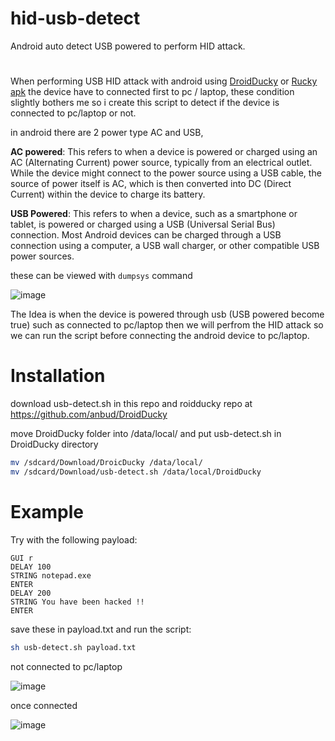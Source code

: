 # hid-usb-detect
Android auto detect USB powered to perform HID attack.
#
When performing USB HID attack with android using [DroidDucky](https://github.com/anbud/DroidDucky) or [Rucky apk](https://github.com/mayankmetha/Rucky)
the device have to connected first to pc / laptop, these condition slightly bothers me
so i create this script to detect if the device is connected to pc/laptop or not.



in android there are 2 power type AC and USB,

**AC powered**: This refers to when a device is powered or charged using an AC (Alternating Current) power source, typically from an electrical outlet. While the device might connect to the power source using a USB cable, the source of power itself is AC, which is then converted into DC (Direct Current) within the device to charge its battery.


**USB Powered**: This refers to when a device, such as a smartphone or tablet, is powered or charged using a USB (Universal Serial Bus) connection. Most Android devices can be charged through a USB connection using a computer, a USB wall charger, or other compatible USB power sources. 

these can be viewed with `dumpsys` command

![image](https://github.com/zulfi0/hid-usb-detect/assets/68773572/626840a3-95cd-4c9c-b213-b17062265382)


The Idea is when the device is powered through usb (USB powered become true) such as connected to pc/laptop then we will perfrom
the HID attack so we can run the script before connecting the android device to pc/laptop.
# Installation
download usb-detect.sh in this repo and roidducky repo at https://github.com/anbud/DroidDucky

move DroidDucky folder into /data/local/ and put usb-detect.sh in DroidDucky directory
```bash
mv /sdcard/Download/DroicDucky /data/local/
mv /sdcard/Download/usb-detect.sh /data/local/DroidDucky
```

# Example
Try with the following payload:
```dd
GUI r
DELAY 100
STRING notepad.exe
ENTER
DELAY 200
STRING You have been hacked !! 
ENTER
```

save these in payload.txt and run the script:
```sh
sh usb-detect.sh payload.txt
```

not connected to pc/laptop

![image](https://github.com/zulfi0/hid-usb-detect/assets/68773572/e80a5b9f-a172-43d1-8c4a-5c8e75872bb8)

once connected

![image](https://github.com/zulfi0/hid-usb-detect/assets/68773572/c41171a6-0078-40b7-8e13-f52abc4b7456)



